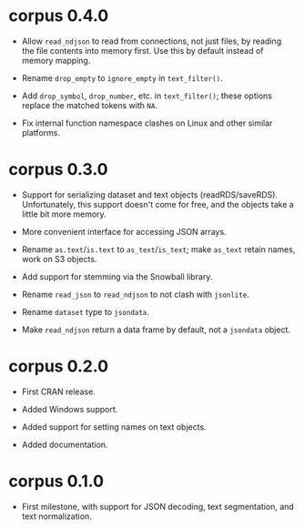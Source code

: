 
# corpus 0.4.0

* Allow `read_ndjson` to read from connections, not just files, by
  reading the file contents into memory first. Use this by default
  instead of memory mapping.

* Rename `drop_empty` to `ignore_empty` in `text_filter()`.

* Add `drop_symbol`, `drop_number`, etc. in `text_filter()`; these
  options replace the matched tokens with `NA`.

* Fix internal function namespace clashes on Linux and other similar
  platforms.


# corpus 0.3.0

* Support for serializing dataset and text objects (readRDS/saveRDS).
  Unfortunately, this support doesn't come for free, and the objects
  take a little bit more memory.

* More convenient interface for accessing JSON arrays.

* Rename `as.text`/`is.text` to `as_text`/`is_text`; make `as_text`
  retain names, work on S3 objects.

* Add support for stemming via the Snowball library.

* Rename `read_json` to `read_ndjson` to not clash with `jsonlite`.

* Rename `dataset` type to `jsondata`.

* Make `read_ndjson` return a data frame by default, not a `jsondata`
  object.


# corpus 0.2.0

* First CRAN release.

* Added Windows support.

* Added support for setting names on text objects.

* Added documentation.


# corpus 0.1.0

* First milestone, with support for JSON decoding, text segmentation,
  and text normalization.
